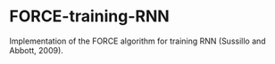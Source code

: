 # FORCE-training-RNN
Implementation of the FORCE algorithm for training RNN (Sussillo and Abbott, 2009).
